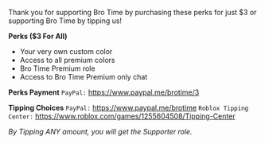 Thank you for supporting Bro Time by purchasing these perks for just $3 or supporting Bro Time by tipping us!

**Perks ($3 For All)**
- Your very own custom color
- Access to all premium colors
- Bro Time Premium role
- Access to Bro Time Premium only chat

**Perks Payment**
`PayPal:` <https://www.paypal.me/brotime/3>

**Tipping Choices**
`PayPal:` <https://www.paypal.me/brotime>
`Roblox Tipping Center:` <https://www.roblox.com/games/1255604508/Tipping-Center>

*By Tipping ANY amount, you will get the Supporter role.*
